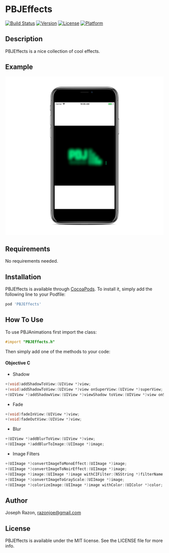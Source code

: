 # PBJEffects

[![Build Status](https://travis-ci.org/SnugJoker/PBJEffects.svg?branch=master)](https://travis-ci.org/SnugJoker/PBJEffects)
[![Version](https://img.shields.io/cocoapods/v/PBJEffects.svg?style=flat)](http://cocoapods.org/pods/PBJEffects)
[![License](https://img.shields.io/cocoapods/l/PBJEffects.svg?style=flat)](http://cocoapods.org/pods/PBJEffects)
[![Platform](https://img.shields.io/cocoapods/p/PBJEffects.svg?style=flat)](http://cocoapods.org/pods/PBJEffects)

## Description
PBJEffects is a nice collection of cool effects.

## Example
![Screenshot](Screenies/screenshot.png)

## Requirements
No requirements needed.

## Installation
PBJEffects is available through [CocoaPods](http://cocoapods.org). 
To install it, simply add the following line to your Podfile:

```ruby
pod 'PBJEffects'
```

## How To Use
To use PBJAnimations first import the class:

```objectivec
#import "PBJEffects.h"
```

Then simply add one of the methods to your code:

#### Objective C ####       
* Shadow
   
```objectivec
+(void)addShadowToView:(UIView *)view;
+(void)addShadowToView:(UIView *)view onSuperView:(UIView *)superView;
+(UIView *)addShadowView:(UIView *)viewShadow toView:(UIView *)view onSuperView:(UIView *)superView;
```

* Fade
    
```objectivec
+(void)fadeInView:(UIView *)view;
+(void)fadeOutView:(UIView *)view;
```
    
* Blur
       
```objectivec
+(UIView *)addBlurToView:(UIView *)view;
+(UIImage *)addBlurToImage:(UIImage *)image;
```

* Image Filters
       
```objectivec
+(UIImage *)convertImageToMonoEffect:(UIImage *)image;
+(UIImage *)convertImageToNoirEffect:(UIImage *)image;
+(UIImage *)image:(UIImage *)image withCIFilter:(NSString *)filterName;
+(UIImage *)convertImageToGrayScale:(UIImage *)image;
+(UIImage *)colorizeImage:(UIImage *)image withColor:(UIColor *)color;
```

## Author
Joseph Razon, razonjoe@gmail.com

## License
PBJEffects is available under the MIT license. See the LICENSE file for more info.
